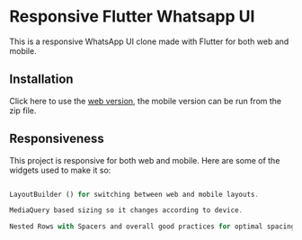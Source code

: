 # Responsive Flutter Whatsapp UI

This is a responsive WhatsApp UI clone made with Flutter for both web and mobile.

## Installation

Click here to use the [web version](https://whatsapp-ui.globeapp.dev/), the mobile version can be run from the zip file.

## Responsiveness

This project is responsive for both web and mobile. Here are some of the widgets used to make it so: 
   
```dart

LayoutBuilder () for switching between web and mobile layouts.

MediaQuery based sizing so it changes according to device.

Nested Rows with Spacers and overall good practices for optimal spacing for any device.

```
